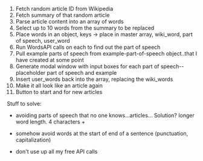 1) Fetch random article ID from Wikipedia
2) Fetch summary of that random article
3) Parse article content into an array of words
4) Select up to 10 words from the summary to be replaced
5) Place words in an object, keys -> place in master array, wiki_word, part of speech, user_word
5) Run  WordsAPI calls on each to find out the part of speech
6) Pull example parts of speech from example-part-of-speech object..that I have created at some point
7) Generate modal window with input boxes for each part of speech-- placeholder part of speech and example
8) Insert user_words back into the array, replacing the wiki_words
9) Make it all look like an article again
10) Button to start and for new articles


Stuff to solve:
- avoiding parts of speech that no one knows...articles...
  Solution? longer word length. 4 characters +

- somehow avoid words at the start of end of a sentence (punctuation, capitalization)

- don't use up all my free API calls
